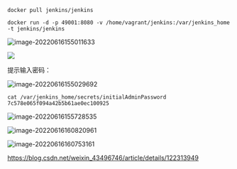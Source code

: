 



``` SH
docker pull jenkins/jenkins

docker run -d -p 49001:8080 -v /home/vagrant/jenkins:/var/jenkins_home -t jenkins/jenkins
```



![image-20220616155011633](D:/_workspace/wh-docs/images/image-20220616155011633.png)

![](D:/_workspace/wh-docs/images/image-20220616154930400.png)



提示输入密码：



![image-20220616155029692](D:/_workspace/wh-docs/images/image-20220616155029692.png)



``` SH
cat /var/jenkins_home/secrets/initialAdminPassword
7c578e065f094a42b5b61ae0ec100925
```



![image-20220616155728535](D:/_workspace/wh-docs/images/image-20220616155728535.png)



![image-20220616160820961](D:/_workspace/wh-docs/images/image-20220616160820961.png)



![image-20220616160753161](D:/_workspace/wh-docs/images/image-20220616160753161.png)





https://blog.csdn.net/weixin_43496746/article/details/122313949






